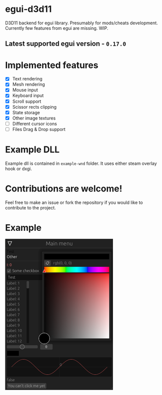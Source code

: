 # egui-d3d11
D3D11 backend for egui library. Presumably for mods/cheats development.
Currently few features from egui are missing. WIP.
## Latest supported egui version - `0.17.0`

# Implemented features
- [x] Text rendering
- [x] Mesh rendering
- [x] Mouse input
- [x] Keyboard input
- [x] Scroll support
- [x] Scissor rects clipping
- [x] State storage
- [x] Other image textures
- [ ] Different cursor icons
- [ ] Files Drag & Drop support

# Example DLL
Example dll is contained in `example-wnd` folder. It uses either steam overlay hook or dxgi.

# **Contributions are welcome!**
Feel free to make an issue or fork the repository if you would like to contribute to the project.

# Example
![](pictures/03.png)
